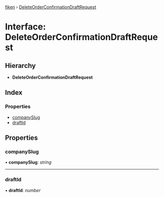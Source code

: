 [fiken](../README.md) › [DeleteOrderConfirmationDraftRequest](deleteorderconfirmationdraftrequest.md)

# Interface: DeleteOrderConfirmationDraftRequest

## Hierarchy

* **DeleteOrderConfirmationDraftRequest**

## Index

### Properties

* [companySlug](deleteorderconfirmationdraftrequest.md#companyslug)
* [draftId](deleteorderconfirmationdraftrequest.md#draftid)

## Properties

###  companySlug

• **companySlug**: *string*

___

###  draftId

• **draftId**: *number*
